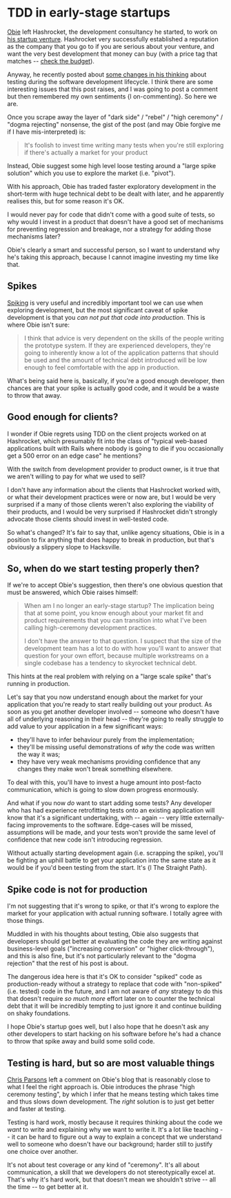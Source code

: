 TDD in early-stage startups
===========================

[Obie][] left Hashrocket, the development consultancy he started, to work on [his startup venture][rightbonus]. Hashrocket very successfully established a reputation as the company that you go to if you are serious about your venture, and want the very best development that money can buy (with a price tag that matches -- [check the budget][hashrocket budget]).

Anyway, he recently posted about [some changes in his thinking][dark side] about testing during the software development lifecycle. I think there are some interesting issues that this post raises, and I was going to post a comment but then remembered my own sentiments {l on-commenting}. So here we are.

Once you scrape away the layer of "dark side" / "rebel" / "high ceremony" / "dogma rejecting" nonsense, the gist of the post (and may Obie forgive me if I have mis-interpreted) is:

> It's foolish to invest time writing many tests when you're still exploring if there's actually a market for your product

Instead, Obie suggest some high level loose testing around a "large spike solution" which you use to explore the market (i.e. "pivot").

With his approach, Obie has traded faster exploratory development in the short-term with huge technical debt to be dealt with later, and he apparently realises this, but for some reason it's OK.

I would never pay for code that didn't come with a good suite of tests, so why would I invest in a product that doesn't have a good set of mechanisms for preventing regression and breakage, nor a strategy for adding those mechanisms later?

Obie's clearly a smart and successful person, so I want to understand why he's taking this approach, because I cannot imagine investing my time like that.


Spikes
------

[Spiking][] is very useful and incredibly important tool we can use when exploring development, but the most significant caveat of spike development is that you *can not put that code into production*. This is where Obie isn't sure:

>  I think that advice is very dependent on the skills of the people writing the prototype system. If they are experienced developers, they're going to inherently know a lot of the application patterns that should be used and the amount of technical debt introduced will be low enough to feel comfortable with the app in production.

What's being said here is, basically, if you're a good enough developer, then chances are that your spike is actually good code, and it would be a waste to throw that away.


Good enough for clients?
-----------------------

I wonder if Obie regrets using TDD on the client projects worked on at Hashrocket, which presumably fit into the class of "typical web-based applications built with Rails where nobody is going to die if you occasionally get a 500 error on an edge case" he mentions?

With the switch from development provider to product owner, is it true that we aren't willing to pay for what we used to sell?

I don't have any information about the clients that Hashrocket worked with, or what their development practices were or now are, but I would be very surprised if a many of those clients weren't also exploring the viability of their products, and I would be very surprised if Hashrocket didn't strongly advocate those clients should invest in well-tested code.

So what's changed? It's fair to say that, unlike agency situations, Obie is in a position to fix anything that does happy to break in production, but that's obviously a slippery slope to Hacksville.


So, when do we start testing properly then?
-------------------------------------------

If we're to accept Obie's suggestion, then there's one obvious question that must be answered, which Obie raises himself:

> When am I no longer an early-stage startup? The implication being that at some point, you know enough about your market fit and product requirements that you can transition into what I've been calling high-ceremony development practices.
>
> I don't have the answer to that question. I suspect that the size of the development team has a lot to do with how you'll want to answer that question for your own effort, because multiple workstreams on a single codebase has a tendency to skyrocket technical debt.

This hints at the real problem with relying on a "large scale spike" that's running in production.

Let's say that you now understand enough about the market for your application that you're ready to start really building out your product. As soon as you get another developer involved -- someone who doesn't have all of underlying reasoning in their head -- they're going to really struggle to add value to your application in a few significant ways:

- they'll have to infer behaviour purely from the implementation;
- they'll be missing useful demonstrations of *why* the code was written the way it was;
- they have very weak mechanisms providing confidence that any changes they make won't break something elsewhere.

To deal with this, you'll have to invest a huge amount into post-facto communication, which is going to slow down progress enormously.

And what if you now *do* want to start adding some tests? Any developer who has had experience retrofitting tests onto an existing application will know that it's a significant undertaking, with -- again -- very little externally-facing improvements to the software. Edge-cases will be missed, assumptions will be made, and your tests won't provide the same level of confidence that new code isn't introducing regression.

Without actually starting development again (i.e. scrapping the spike), you'll be fighting an uphill battle to get your application into the same state as it would be if you'd been testing from the start. It's {l The Straight Path}.


Spike code is not for production
-------

I'm not suggesting that it's wrong to spike, or that it's wrong to explore the market for your application with actual running software. I totally agree with those things.

Muddled in with his thoughts about testing, Obie also suggests that developers should get better at evaluating the code they are writing against business-level goals ("increasing conversion" or "higher click-through"), and this is also fine, but it's not particularly relevant to the "dogma rejection" that the rest of his post is about.

The dangerous idea here is that it's OK to consider "spiked" code as production-ready without a strategy to replace that code with "non-spiked" (i.e. tested) code in the future, and I am not aware of *any* strategy to do this that doesn't require *so much more* effort later on to counter the technical debt that it will be incredibly tempting to just ignore it and continue building on shaky foundations.

I hope Obie's startup goes well, but I also hope that he doesn't ask any other developers to start hacking on his software before he's had a chance to throw that spike away and build some solid code.


Testing is hard, but so are most valuable things
------------------------------------------------

[Chris Parsons][] left a comment on Obie's blog that is reasonably close to what I feel the right approach is. Obie introduces the phrase "high ceremony testing", by which I infer that he means testing which takes time and thus slows down development. The *right* solution is to just get better and faster at testing.

Testing is hard work, mostly because it requires thinking about the code we *want* to write and explaining why we want to write it. It's a lot like teaching -- it can be hard to figure out a way to explain a concept that we understand well to someone who doesn't have our background; harder still to justify one choice over another.

It's not about test coverage or any kind of "ceremony". It's all about communication, a skill that we developers do not stereotypically excel at. That's why it's hard work, but that doesn't mean we shouldn't strive -- all the time -- to get better at it.



[dark side]: http://blog.obiefernandez.com/content/2011/05/the-dark-side-beckons.html
[rightbonus]: http://blog.obiefernandez.com/content/2011/02/since-i-finally-got-my-launchrock-invite.html
[obie]: http://obiefernandez.com
[hashrocket budget]: http://hashrocket.com/contact/rfp
[spiking]: http://jamesshore.com/Agile-Book/spike_solutions.html
[Chris Parsons]: http://pa.rsons.org/
